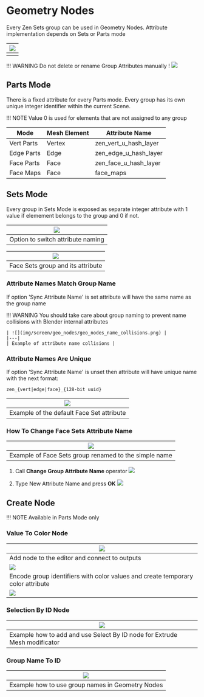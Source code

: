# Geometry Nodes
Every Zen Sets group can be used in Geometry Nodes. Attribute implementation depends on Sets or Parts mode

| ![](img/screen/geo_nodes/geo_nodes_preview.png) |
|---|
| |

!!! WARNING
    Do not delete or rename Group Attributes manually !
    ![](img/screen/geo_nodes/geo_nodes_parts_not_delete.png)

## Parts Mode
There is a fixed attribute for every Parts mode. Every group has its own unique integer identifier within the current Scene. 

!!! NOTE
    Value 0 is used for elements that are not assigned to any group

| Mode | Mesh Element | Attribute Name |
|---|---|---|
| Vert Parts | Vertex | zen_vert_u_hash_layer |
| Edge Parts | Edge | zen_edge_u_hash_layer |
| Face Parts | Face | zen_face_u_hash_layer |
| Face Maps | Face | face_maps |

## Sets Mode
Every group in Sets Mode is exposed as separate integer attribute with 1 value if elemement belongs to the group and 0 if not.

| ![](img/screen/geo_nodes/geo_nodes_face_attr_group.png) |
|---|
| Option to switch attribute naming |

| ![](img/screen/geo_nodes/geo_nodes_sync_attr_name.png) |
|---|
| Face Sets group and its attribute |

### Attribute Names Match Group Name
If option 'Sync Attribute Name' is set attribute will have the same name as the group name

!!! WARNING
    You should take care about group naming to prevent name collisions with Blender internal attributes

    | ![](img/screen/geo_nodes/geo_nodes_name_collisions.png) |
    |---|
    | Example of attribute name collisions |

### Attribute Names Are Unique
If option 'Sync Attribute Name' is unset then attribute will have unique name with the next format:
```
zen_{vert|edge|face}_{128-bit uuid}
```

| ![](img/screen/geo_nodes/geo_nodes_sets_mode.png) |
|---|
| Example of the default Face Set attribute |

### How To Change Face Sets Attribute Name
| ![](img/screen/geo_nodes/geo_nodes_change_name_res.png) |
|---|
| Example of Face Sets group renamed to the simple name |

1. Call **Change Group Attribute Name** operator
![](img/screen/geo_nodes/geo_nodes_sets_change_name.png)

2. Type New Attribute Name and press **OK**
![](img/screen/geo_nodes/geo_nodes_sets_change_name_2.png)

## Create Node

!!! NOTE
    Available in Parts Mode only

### Value To Color Node
| ![](img/screen/geo_nodes/geo_nodes_value_to_color.png) |
|---|
| Add node to the editor and connect to outputs |
| ![](img/screen/geo_nodes/add_color_node.gif) |
| Encode group identifiers with color values and create temporary color attribute |
| ![](img/screen/geo_nodes/add_color_node_shading.gif) |

### Selection By ID Node
| ![](img/screen/geo_nodes/select_by_id.gif) |
|---|
| Example how to add and use Select By ID node for Extrude Mesh modificator |

### Group Name To ID
| ![](img/screen/geo_nodes/group_name_to_id.gif) |
|---|
| Example how to use group names in Geometry Nodes |
